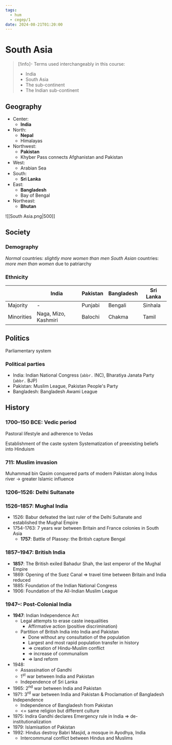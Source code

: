 ```yaml
---
tags:
  - hum
  - cegep/1
date: 2024-08-21T01:20:00
---
```


# South Asia

> [!info]- Terms used interchangeably in this course:
> - India
> - South Asia
> - The sub-continent
> - The Indian sub-continent

## Geography

- Center:
	- **India**
- North:
	- **Nepal**
	- Himalayas
- Northwest:
	- **Pakistan**
	- Khyber Pass connects Afghanistan and Pakistan
- West:
	- Arabian Sea
- South:
	- **Sri Lanka**
- East:
	- **Bangladesh**
	- Bay of Bengal
- Northeast:
	- **Bhutan**

![[South Asia.png|500]]

## Society

### Demography

*Normal* countries: *slightly more women than men*
*South Asian* countries: *more men than women* due to patriarchy

### Ethnicity

|            | India                | Pakistan | Bangladesh | Sri Lanka |
| ---------- | -------------------- | -------- | ---------- | --------- |
| Majority   | -                    | Punjabi  | Bengali    | Sinhala   |
| Minorities | Naga, Mizo, Kashmiri | Balochi  | Chakma     | Tamil     |

## Politics

Parliamentary system

### Political parties

- India: Indian National Congress (`abbr.` INC), Bharatiya Janata Party (`abbr.` BJP)
- Pakistan: Muslim League, Pakistan People's Party
- Bangladesh: Bangladesh Awami League

## History

### 1700–150 BCE: Vedic period

Pastoral lifestyle and adherence to Vedas

Establishment of the caste system
Systematization of preexisting beliefs into Hinduism

### 711: Muslim invasion

Muhammad bin Qasim conquered parts of modern Pakistan along Indus river -> greater Islamic influence

### 1206–1526: Delhi Sultanate

### 1526–1857: Mughal India

- 1526: Babur defeated the last ruler of the Delhi Sultanate and established the Mughal Empire
- 1754-1763: 7 years war between Britain and France colonies in South Asia
	- **1757**: Battle of Plassey: the British capture Bengal

### 1857–1947: British India

- **1857**: The British exiled Bahadur Shah, the last emperor of the Mughal Empire
- 1869: Opening of the Suez Canal => travel time between Britain and India reduced
- 1885: Foundation of the Indian National Congress
- 1906: Foundation of the All-Indian Muslim League

### 1947–: Post-Colonial India

- **1947**: Indian Independence Act
	- Legal attempts to erase caste inequalities
		- Affirmative action (positive discrimination)
	- Partition of British India into India and Pakistan
		- Done without any consultation of the population
		- Largest and most rapid population transfer in history
		- => creation of Hindu-Muslim conflict
		- => increase of communalism
		- => land reform
- 1948:
	- Assassination of Gandhi
	- 1<sup>st</sup> war between India and Pakistan
	- Independence of Sri Lanka
- 1965: 2<sup>nd</sup> war between India and Pakistan
- 1971: 3<sup>rd</sup> war between India and Pakistan & Proclamation of Bangladesh Independence
	- Independence of Bangladesh from Pakistan
	- <= same religion but different culture
- 1975: Indira Gandhi declares Emergency rule in India => de-institutionalization
- 1979: Islamisation of Pakistan
- 1992: Hindus destroy Babri Masjid, a mosque in Ayodhya, India
	- Intercommunal conflict between Hindus and Muslims
